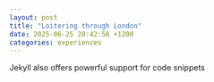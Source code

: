 ```yaml
---
layout: post
title: "Loitering through London"
date: 2025-06-25 20:42:58 +1200
categories: experiences
---
```


Jekyll also offers powerful support for code snippets
